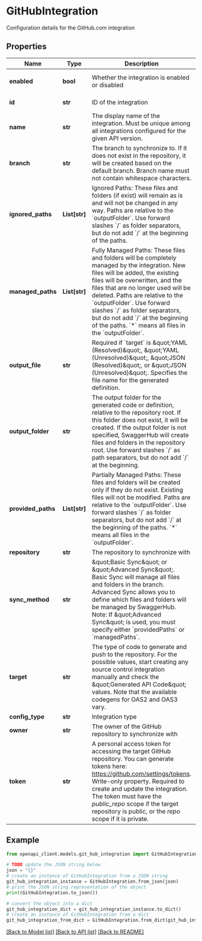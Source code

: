 # GitHubIntegration

Configuration details for the GitHub.com integration

## Properties

Name | Type | Description | Notes
------------ | ------------- | ------------- | -------------
**enabled** | **bool** | Whether the integration is enabled or disabled | [optional] [default to True]
**id** | **str** | ID of the integration | [optional] [readonly] 
**name** | **str** | The display name of the integration. Must be unique among all integrations configured for the given API version. | 
**branch** | **str** | The branch to synchronize to. If it does not exist in the repository, it will be created based on the default branch. Branch name must not contain whitespace characters.  | 
**ignored_paths** | **List[str]** | Ignored Paths: These files and folders (if exist) will remain as is and will not be changed in any way. Paths are relative to the &#x60;outputFolder&#x60;. Use forward slashes &#x60;/&#x60; as folder separators, but do not add &#x60;/&#x60; at the beginning of the paths.  | [optional] 
**managed_paths** | **List[str]** | Fully Managed Paths: These files and folders will be completely managed by the integration. New files will be added, the existing files will be overwritten, and the files that are no longer used will be deleted.  Paths are relative to the &#x60;outputFolder&#x60;. Use forward slashes &#x60;/&#x60; as folder separators, but do not add &#x60;/&#x60; at the beginning of the paths. &#x60;*&#x60; means all files in the &#x60;outputFolder&#x60;.  | [optional] 
**output_file** | **str** | Required if &#x60;target&#x60; is \&quot;YAML (Resolved)\&quot;, \&quot;YAML (Unresolved)\&quot;, \&quot;JSON (Resolved)\&quot;, or \&quot;JSON (Unresolved)\&quot;. Specifies the file name for the generated definition. | [optional] 
**output_folder** | **str** | The output folder for the generated code or definition, relative to the repository root. If this folder does not exist, it will be created. If the output folder is not specified, SwaggerHub will create files and folders in the repository root. Use forward slashes &#x60;/&#x60; as path separators, but do not add &#x60;/&#x60; at the beginning.  | 
**provided_paths** | **List[str]** | Partially Managed Paths: These files and folders will be created only if they do not exist. Existing files will not be modified. Paths are relative to the &#x60;outputFolder&#x60;. Use forward slashes &#x60;/&#x60; as folder separators, but do not add &#x60;/&#x60; at the beginning of the paths. &#x60;*&#x60; means all files in the &#x60;outputFolder&#x60;.  | [optional] 
**repository** | **str** | The repository to synchronize with | 
**sync_method** | **str** | \&quot;Basic Sync\&quot; or \&quot;Advanced Sync\&quot;. Basic Sync will manage all files and folders in the branch. Advanced Sync allows you to define which files and folders will be managed by SwaggerHub. Note: If \&quot;Advanced Sync\&quot; is used, you must specify either &#x60;providedPaths&#x60; or &#x60;managedPaths&#x60;.  | 
**target** | **str** | The type of code to generate and push to the repository. For the possible values, start creating any source control integration manually and check the \&quot;Generated API Code\&quot; values. Note that the available codegens for OAS2 and OAS3 vary.  | 
**config_type** | **str** | Integration type | 
**owner** | **str** | The owner of the GitHub repository to synchronize with | 
**token** | **str** | A personal access token for accessing the target GitHub repository. You can generate tokens here: https://github.com/settings/tokens. Write-only property. Required to create and update the integration. The token must have the _public_repo_ scope if the target repository is public, or the _repo_ scope if it is private.  | [optional] 

## Example

```python
from openapi_client.models.git_hub_integration import GitHubIntegration

# TODO update the JSON string below
json = "{}"
# create an instance of GitHubIntegration from a JSON string
git_hub_integration_instance = GitHubIntegration.from_json(json)
# print the JSON string representation of the object
print(GitHubIntegration.to_json())

# convert the object into a dict
git_hub_integration_dict = git_hub_integration_instance.to_dict()
# create an instance of GitHubIntegration from a dict
git_hub_integration_from_dict = GitHubIntegration.from_dict(git_hub_integration_dict)
```
[[Back to Model list]](../README.md#documentation-for-models) [[Back to API list]](../README.md#documentation-for-api-endpoints) [[Back to README]](../README.md)


